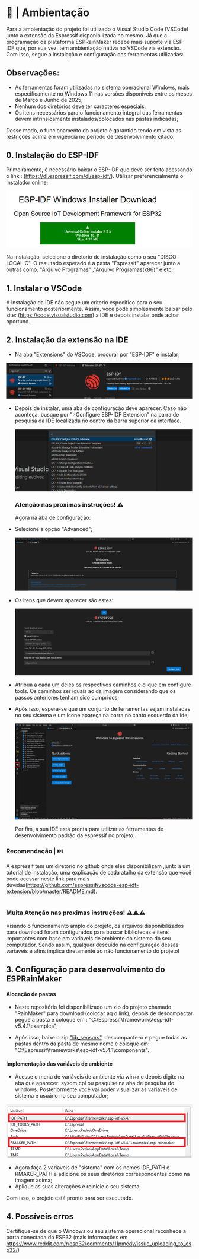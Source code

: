 # 📃 | Ambientação

Para a ambientação do projeto foi utilizado o Visual Studio Code (VSCode) junto a extensão da Espressif disponibilizada no mesmo. Já que a programação da plataforma ESPRainMaker recebe mais suporte via ESP-IDF que, por sua vez, tem ambientação nativa no VSCode via extensão. Com isso, segue a instalação e configuração das ferramentas utilizadas:

  ## Observações:
  
  - As ferramentas foram utilizadas no sistema operacional Windows, mais especificamente no Windows 11 nas versões disponíveis entre os meses de Março e Junho de 2025;
  - Nenhum dos diretórios deve ter caracteres especiais;
  - Os itens necessários para o funcionamento integral das ferramentas devem intrinsicamente instalados/colocados nas pastas indicadas;
    
  Desse modo, o funcionamento do projeto é garantido tendo em vista as restrições acima em vigência no periodo de desenvolvimento citado.

## 0. Instalação do ESP-IDF 

  Primeiramente, é necessário baixar o ESP-IDF que deve ser feito acessando o link : (https://dl.espressif.com/dl/esp-idf/). Utilizar preferencialmente o instalador online;
 
<p align = center>
  <img src = "img/ESP-IDF_DOWNLOAD.png">
</p>
  
  Na instalação, selecione o diretorio de instalação como o seu  "DISCO LOCAL C". O resultado esperado é a pasta "Espressif" aparecer junto a outras como: "Arquivo Programas" ,"Arquivo Programas(x86)" e etc;
  
## 1. Instalar o VSCode 

  A instalação da IDE não segue um criterio especifico para o seu funcionamento posteriormente. Assim, você pode simplesmente baixar pelo site: (https://code.visualstudio.com) a IDE e depois instalar onde achar oportuno.

## 2. Instalação da extensão na IDE 

- Na aba "Extensions" do VSCode, procurar por "ESP-IDF" e instalar;

<p align = center>
  <img src = "img/EXTENSAO_VSCODE.png">
</p>

- Depois de instalar, uma aba de configuração deve aparecer. Caso não aconteça, busque por ">Configure ESP-IDF Extension" na barra de pesquisa da IDE localizada no centro da barra superior da interface.

  <p align = center>
    <img src = "img/CONFIGURE_IDE.png">
  </p>


  ### Atenção nas proximas instruções! ⚠️  

  Agora na aba de configuração:

- Selecione a opção "Advanced";

  <p align = center>
    <img src = "img/MENU_EXTENSION_CONFIG.png">
  </p>

- Os itens que devem aparecer são estes:

  <p align = center>
    <img src = "img/MENU_EXTENSION_CONFIG_PATH.png">
  </p>

- Atribua a cada um deles os respectivos caminhos e clique em configure tools. Os caminhos ser iguais ao da imagem considerando que os passos anteriores tenham sido cumpridos;

- Após isso, espera-se que um conjunto de ferramentas sejam instaladas no seu sistema e um icone apareça na barra no canto esquerdo da ide;
    
   <p align = center>
    <img src = "img/IDE_CONFIG_END.png">
  </p>
    
  Por fim, a sua IDE está pronta para utilizar as ferramentas de desenvolvimento padrão da espressif no projeto.
  
### Recomendação | ⏭️

  A espressif tem um diretorio no github onde eles disponibilizam ,junto a um tutorial de instalação, uma explicação de cada atalho da extensão que você pode acessar neste link para mais dúvidas(https://github.com/espressif/vscode-esp-idf-extension/blob/master/README.md).

#

### Muita Atenção nas proximas instruções! ⚠️⚠️⚠️  

  Visando o funcionamento amplo do projeto, os arquivos disponibilizados para download foram configurados para buscar bibliotecas e itens importantes com base em variáveis de ambiente do sistema do seu computador. Sendo assim, qualquer descuido na configuração dessas variáveis e afins implica diretamente ao não funcionamento do projeto!
  
## 3. Configuração para desenvolvimento do ESPRainMaker

  #### Alocação de pastas
  
  - Neste repositório foi disponibilizado um zip do projeto chamado "RainMaker" para download (colocar aq o link), depois de descompactar pegue a pasta e coloque em : "C:\Espressif\frameworks\esp-idf-v5.4.1\examples";

  - Após isso, baixe o zip ["lib_sensors"](https://github.com/enzoaccioly1/projeto-integrador-I/raw/main/source/lib_sensors.rar), descompacte-o e pegue todas as pastas dentro da pasta de mesmo nome e coloque em: "C:\Espressif\frameworks\esp-idf-v5.4.1\components".

  #### Implementação das variáveis de ambiente

  - Acesse o menu de variáveis de ambiente via win+r e depois digite na aba que aparecer: sysdm.cpl ou pesquise na aba de pesquisa do windows. Posteriormente você vai poder visualizar as variaveis de sistema e usuário no seu computador;
  
   <p align = center>
    <img src = "img/VARIAVEIS_DE_AMBIENTE.png">
  </p>

  - Agora faça 2 variaveis de "sistema" com os nomes IDF_PATH e RMAKER_PATH e adicione os seus diretórios correspondentes como na imagem acima;
  - Aplique as suas alterações e reinicie o seu sistema.

  Com isso, o projeto está pronto para ser executado.
  
  


## 4. Possíveis erros
Certifique-se de que o Windows ou seu sistema operacional reconhece a porta conectada do ESP32 (mais informações em https://www.reddit.com/r/esp32/comments/11pmedy/issue_uploading_to_esp32/)
